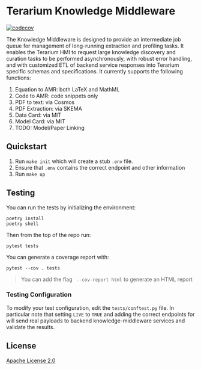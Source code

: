 # Terarium Knowledge Middleware

[![codecov](https://codecov.io/github/DARPA-ASKEM/knowledge-middleware/branch/main/graph/badge.svg?token=XEARJHESHY)](https://codecov.io/github/DARPA-ASKEM/knowledge-middleware)

The Knowledge Middleware is designed to provide an intermediate job queue for management of long-running extraction and profiling tasks. It enables the Terarium HMI to request large knowledge discovery and curation tasks to be performed asynchronously, with robust error handling, and with customized ETL of backend service responses into Terarium specific schemas and specifications. It currently supports the following functions:

1. Equation to AMR: both LaTeX and MathML
2. Code to AMR: code snippets only
3. PDF to text: via Cosmos
4. PDF Extraction: via SKEMA
5. Data Card: via MIT
6. Model Card: via MIT
7. TODO: Model/Paper Linking


## Quickstart

1. Run `make init` which will create a stub `.env` file. 
2. Ensure that `.env` contains the correct endpoint and other information 
3. Run `make up`


## Testing
You can run the tests by initializing the environment:

```
poetry install
poetry shell
```

Then from the top of the repo run:

```
pytest tests
```

You can generate a coverage report with:

```
pytest --cov . tests
```

> You can add the flag ` --cov-report html` to generate an HTML report

### Testing Configuration

To modify your test configuration, edit the `tests/conftest.py` file. In particular note that setting `LIVE` to `TRUE` and adding the correct endpoints for will send real payloads to backend knowledge-middleware services and validate the results.

## License

[Apache License 2.0](LICENSE)
